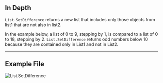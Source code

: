 ## In Depth
`List.SetDifference` returns a new list that includes only those objects from list1 that are not also in list2.

In the example below, a list of 0 to 9, stepping by 1, is compared to a list of 0 to 18, stepping by 2. `List.SetDifference` returns odd numbers below 10 because they are contained only in List1 and not in List2.
___
## Example File

![List.SetDifference](./DSCore.List.SetDifference_img.jpg)

